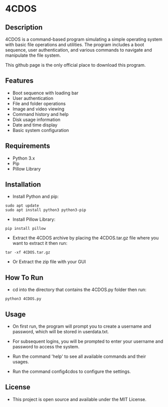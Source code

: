 # 4CDOS

## Description

4CDOS is a command-based program simulating a simple operating system with basic file operations and utilities.
The program includes a boot sequence, user authentication, and various commands to navigate and manipulate the file system.

This github page is the only official place to download this program.

## Features

- Boot sequence with loading bar
- User authentication
- File and folder operations
- Image and video viewing
- Command history and help
- Disk usage information
- Date and time display
- Basic system configuration

## Requirements

- Python 3.x
- Pip
- Pillow Library

## Installation

- Install Python and pip:
```
sudo apt update
sudo apt install python3 python3-pip
```

- Install Pillow Library:
```
pip install pillow
```

- Extract the 4CDOS archive by placing the 4CDOS.tar.gz file where you want to extract it then run:
```
tar -xf 4CDOS.tar.gz
```

- Or Extract the zip file with your GUI

## How To Run

- cd into the directory that contains the 4CDOS.py folder then run:
```
python3 4CDOS.py
```

## Usage

- On first run, the program will prompt you to create a username and password, which will be stored in userdata.txt.
- For subsequent logins, you will be prompted to enter your username and password to access the system.

- Run the command 'help' to see all available commands and their usages.
- Run the command config4cdos to configure the settings.


## License

- This project is open source and available under the MIT License.
